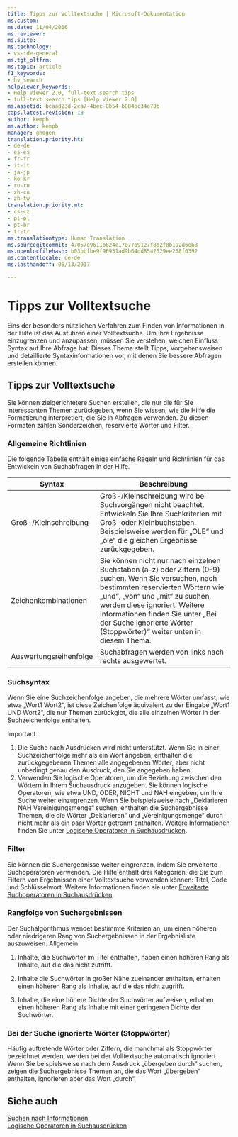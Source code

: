 ```yaml
---
title: Tipps zur Volltextsuche | Microsoft-Dokumentation
ms.custom: 
ms.date: 11/04/2016
ms.reviewer: 
ms.suite: 
ms.technology:
- vs-ide-general
ms.tgt_pltfrm: 
ms.topic: article
f1_keywords:
- hv_search
helpviewer_keywords:
- Help Viewer 2.0, full-text search tips
- full-text search tips [Help Viewer 2.0]
ms.assetid: bcaad23d-2ca7-4bec-8b54-b884bc34e70b
caps.latest.revision: 13
author: kempb
ms.author: kempb
manager: ghogen
translation.priority.ht:
- de-de
- es-es
- fr-fr
- it-it
- ja-jp
- ko-kr
- ru-ru
- zh-cn
- zh-tw
translation.priority.mt:
- cs-cz
- pl-pl
- pt-br
- tr-tr
ms.translationtype: Human Translation
ms.sourcegitcommit: 47057e9611b824c17077b9127f8d2f8b192d6eb8
ms.openlocfilehash: b03bbfbe9f96931ad9b64dd8542529ee258f0392
ms.contentlocale: de-de
ms.lasthandoff: 05/13/2017

---
```

# <a name="full-text-search-tips"></a>Tipps zur Volltextsuche
Eins der besonders nützlichen Verfahren zum Finden von Informationen in der Hilfe ist das Ausführen einer Volltextsuche. Um Ihre Ergebnisse einzugrenzen und anzupassen, müssen Sie verstehen, welchen Einfluss Syntax auf Ihre Abfrage hat. Dieses Thema stellt Tipps, Vorgehensweisen und detaillierte Syntaxinformationen vor, mit denen Sie bessere Abfragen erstellen können.  
  
## <a name="full-text-search-tips"></a>Tipps zur Volltextsuche  
 Sie können zielgerichtetere Suchen erstellen, die nur die für Sie interessanten Themen zurückgeben, wenn Sie wissen, wie die Hilfe die Formatierung interpretiert, die Sie in Abfragen verwenden. Zu diesen Formaten zählen Sonderzeichen, reservierte Wörter und Filter.  
  
### <a name="general-guidelines"></a>Allgemeine Richtlinien  
 Die folgende Tabelle enthält einige einfache Regeln und Richtlinien für das Entwickeln von Suchabfragen in der Hilfe.  
  
|Syntax|Beschreibung|  
|------------|-----------------|  
|Groß-/Kleinschreibung|Groß-/Kleinschreibung wird bei Suchvorgängen nicht beachtet. Entwickeln Sie Ihre Suchkriterien mit Groß-oder Kleinbuchstaben. Beispielsweise werden für „OLE“ und „ole“ die gleichen Ergebnisse zurückgegeben.|  
|Zeichenkombinationen|Sie können nicht nur nach einzelnen Buchstaben (a–z) oder Ziffern (0–9) suchen. Wenn Sie versuchen, nach bestimmten reservierten Wörtern wie „und“, „von“ und „mit“ zu suchen, werden diese ignoriert. Weitere Informationen finden Sie unter „Bei der Suche ignorierte Wörter (Stoppwörter)“ weiter unten in diesem Thema.|  
|Auswertungsreihenfolge|Suchabfragen werden von links nach rechts ausgewertet.|  
  
### <a name="search-syntax"></a>Suchsyntax  
 Wenn Sie eine Suchzeichenfolge angeben, die mehrere Wörter umfasst, wie etwa „Wort1 Wort2“, ist diese Zeichenfolge äquivalent zu der Eingabe „Wort1 UND Wort2“, die nur Themen zurückgibt, die alle einzelnen Wörter in der Suchzeichenfolge enthalten.  
  
> [!IMPORTANT]
>  1.  Die Suche nach Ausdrücken wird nicht unterstützt. Wenn Sie in einer Suchzeichenfolge mehr als ein Wort angeben, enthalten die zurückgegebenen Themen alle angegebenen Wörter, aber nicht unbedingt genau den Ausdruck, den Sie angegeben haben.  
> 2.  Verwenden Sie logische Operatoren, um die Beziehung zwischen den Wörtern in Ihrem Suchausdruck anzugeben. Sie können logische Operatoren, wie etwa UND, ODER, NICHT und NAH eingeben, um Ihre Suche weiter einzugrenzen. Wenn Sie beispielsweise nach „Deklarieren NAH Vereinigungsmenge“ suchen, enthalten die Suchergebnisse Themen, die die Wörter „Deklarieren“ und „Vereinigungsmenge“ durch nicht mehr als ein paar Wörter getrennt enthalten. Weitere Informationen finden Sie unter [Logische Operatoren in Suchausdrücken](../ide/logical-operators-in-search-expressions.md).  
  
### <a name="filters"></a>Filter  
 Sie können die Suchergebnisse weiter eingrenzen, indem Sie erweiterte Suchoperatoren verwenden. Die Hilfe enthält drei Kategorien, die Sie zum Filtern von Ergebnissen einer Volltextsuche verwenden können: Titel, Code und Schlüsselwort. Weitere Informationen finden sie unter [Erweiterte Suchoperatoren in Suchausdrücken](../ide/advanced-search-operators-in-search-expressions.md).  
  
### <a name="ranking-of-search-results"></a>Rangfolge von Suchergebnissen  
 Der Suchalgorithmus wendet bestimmte Kriterien an, um einen höheren oder niedrigeren Rang von Suchergebnissen in der Ergebnisliste auszuweisen. Allgemein:  
  
1.  Inhalte, die Suchwörter im Titel enthalten, haben einen höheren Rang als Inhalte, auf die das nicht zutrifft.  
  
2.  Inhalte die Suchwörter in großer Nähe zueinander enthalten, erhalten einen höheren Rang als Inhalte, auf die das nicht zugrifft.  
  
3.  Inhalte, die eine höhere Dichte der Suchwörter aufweisen, erhalten einen höheren Rang als Inhalte mit einer geringeren Dichte der Suchwörter.  
  
### <a name="words-ignored-in-searches-stop-words"></a>Bei der Suche ignorierte Wörter (Stoppwörter)  
 Häufig auftretende Wörter oder Ziffern, die manchmal als Stoppwörter bezeichnet werden, werden bei der Volltextsuche automatisch ignoriert. Wenn Sie beispielsweise nach dem Ausdruck „übergeben durch“ suchen, zeigen die Suchergebnisse Themen an, die das Wort „übergeben“ enthalten, ignorieren aber das Wort „durch“.  
  
## <a name="see-also"></a>Siehe auch  
 [Suchen nach Informationen](../ide/locate-information.md)   
 [Logische Operatoren in Suchausdrücken](../ide/logical-operators-in-search-expressions.md)
